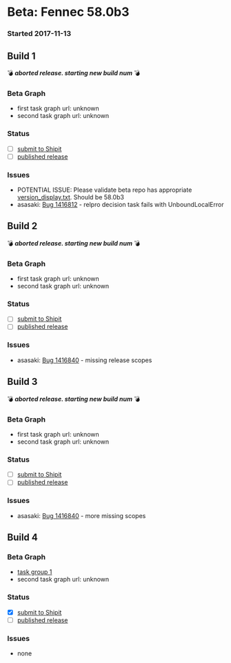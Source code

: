 # Beta: Fennec 58.0b3

### Started 2017-11-13

## Build 1
:bomb: _**aborted release. starting new build num**_ :bomb:


### Beta Graph
- first task graph url: unknown
- second task graph url: unknown

### Status
- [ ] [submit to Shipit](https://wiki.mozilla.org/Release:Release_Automation_on_Mercurial:Starting_a_Release#Submit_to_Ship_It)
- [ ] [published release](https://github.com/mozilla/releasewarrior/blob/master/how-tos/fennec-temp-relpro.md#publish-release)

### Issues
- POTENTIAL ISSUE: Please validate beta repo has appropriate [version_display.txt](https://hg.mozilla.org/releases/mozilla-beta/file/default/browser/config/version_display.txt). Should be 58.0b3
- asasaki: [Bug 1416812](https://bugzil.la/1416812) - relpro decision task fails with UnboundLocalError
## Build 2
:bomb: _**aborted release. starting new build num**_ :bomb:


### Beta Graph
- first task graph url: unknown
- second task graph url: unknown

### Status
- [ ] [submit to Shipit](https://wiki.mozilla.org/Release:Release_Automation_on_Mercurial:Starting_a_Release#Submit_to_Ship_It)
- [ ] [published release](https://github.com/mozilla/releasewarrior/blob/master/how-tos/fennec-temp-relpro.md#publish-release)

### Issues
- asasaki: [Bug 1416840](https://bugzil.la/1416840) - missing release scopes
## Build 3
:bomb: _**aborted release. starting new build num**_ :bomb:


### Beta Graph
- first task graph url: unknown
- second task graph url: unknown

### Status
- [ ] [submit to Shipit](https://wiki.mozilla.org/Release:Release_Automation_on_Mercurial:Starting_a_Release#Submit_to_Ship_It)
- [ ] [published release](https://github.com/mozilla/releasewarrior/blob/master/how-tos/fennec-temp-relpro.md#publish-release)

### Issues
- asasaki: [Bug 1416840](https://bugzil.la/1416840) - more missing scopes
## Build 4


### Beta Graph
- [task group 1](https://tools.taskcluster.net/push-inspector/#/UruW-tHOTzCcKzuLxAfVIA)
- second task graph url: unknown

### Status
- [x] [submit to Shipit](https://wiki.mozilla.org/Release:Release_Automation_on_Mercurial:Starting_a_Release#Submit_to_Ship_It)
- [ ] [published release](https://github.com/mozilla/releasewarrior/blob/master/how-tos/fennec-temp-relpro.md#publish-release)

### Issues
- none
